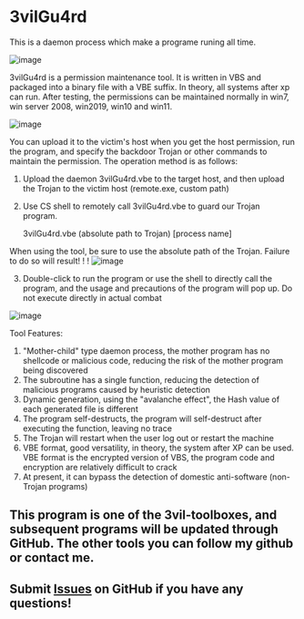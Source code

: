 # 3vilGu4rd
This is a daemon process which make a programe runing all time.

![image](https://github.com/PDWR/3vilGu4rd/blob/main/images/logo.png)

3vilGu4rd is a permission maintenance tool. It is written in VBS and packaged into a binary file with a VBE suffix. In theory, all systems after xp can run. After testing, the permissions can be maintained normally in win7, win server 2008, win2019, win10 and win11.

![image](https://github.com/PDWR/3vilGu4rd/blob/main/images/1.png)


You can upload it to the victim's host when you get the host permission, run the program, and specify the backdoor Trojan or other commands to maintain the permission.
The operation method is as follows:
1. Upload the daemon 3vilGu4rd.vbe to the target host, and then upload the Trojan to the victim host (remote.exe, custom path)
2. Use CS shell to remotely call 3vilGu4rd.vbe to guard our Trojan program.

   3vilGu4rd.vbe (absolute path to Trojan) [process name]

When using the tool, be sure to use the absolute path of the Trojan. Failure to do so will result! ! !
![image](https://github.com/PDWR/3vilGu4rd/blob/main/images/2.png)

3. Double-click to run the program or use the shell to directly call the program, and the usage and precautions of the program will pop up. Do not execute directly in actual combat

![image](https://github.com/PDWR/3vilGu4rd/blob/main/images/3.png)

Tool Features:
1. "Mother-child" type daemon process, the mother program has no shellcode or malicious code, reducing the risk of the mother program being discovered
2. The subroutine has a single function, reducing the detection of malicious programs caused by heuristic detection
3. Dynamic generation, using the "avalanche effect", the Hash value of each generated file is different
4. The program self-destructs, the program will self-destruct after executing the function, leaving no trace
5. The Trojan will restart when the user log out or restart the machine 
6. VBE format, good versatility, in theory, the system after XP can be used. VBE format is the encrypted version of VBS, the program code and encryption are relatively difficult to crack
7. At present, it can bypass the detection of domestic anti-software (non-Trojan programs)


## This program is one of the 3vil-toolboxes, and subsequent programs will be updated through GitHub. The other tools you can follow my github or contact me.
## Submit [Issues](https://github.com/PDWR/3vilGu4rd/issues) on GitHub if you have any questions!
